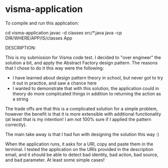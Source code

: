 # visma-application
To compile and run this application:

cd visma-application  javac -d classes src/*.java  java -cp DIR/WHERE/APP/IS/classes App

DESCRIPTION:

This is my submission for Visma code test. I decided to "over engineer" the solution a bit, and apply the Abstract Factory design pattern.
The reasons that I chose to do it this way were the following:
- I have learned about design pattern theory in school, but never got to try it out in practice, and saw a chance here
- I wanted to demonstrate that with this solution, the application could in theory do more complicated things in addition to returning the action as a string

The trade offs are that this is a complicated solution for a simple problem, however the benefit is that it is more extensible with additional functionality (at least that is my intention! I am not 100% sure if I applied the pattern correctly).

The main take away is that I had fun with designing the solution this way :)

When the application runs, it asks for a URI, copy and paste them in the terminal. I tested the application on the URIs provided in the description email, and it should be able to detect bad identity, bad action, bad source, and bad parameter. At least some simple cases!
